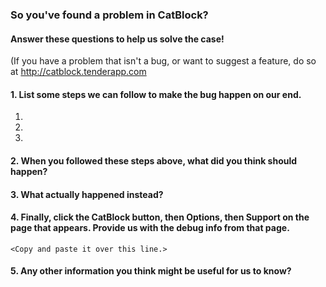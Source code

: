 ### So you've found a problem in CatBlock?
#### Answer these questions to help us solve the case!
(If you have a problem that isn't a bug, or want to suggest a feature, do so at <http://catblock.tenderapp.com>

#### 1. List some steps we can follow to make the bug happen on our end.

1. 
2. 
3. 

#### 2. When you followed these steps above, what did you think should happen?



#### 3. What actually happened instead?


#### 4. Finally, click the CatBlock button, then Options, then Support on the page that appears. Provide us with the **debug info** from that page.

```
<Copy and paste it over this line.>
```

#### 5. Any other information you think might be useful for us to know?

